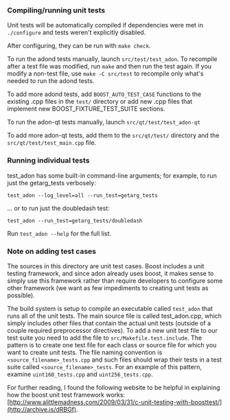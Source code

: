 ### Compiling/running unit tests

Unit tests will be automatically compiled if dependencies were met in `./configure`
and tests weren't explicitly disabled.

After configuring, they can be run with `make check`.

To run the adond tests manually, launch `src/test/test_adon`. To recompile
after a test file was modified, run `make` and then run the test again. If you
modify a non-test file, use `make -C src/test` to recompile only what's needed
to run the adond tests.

To add more adond tests, add `BOOST_AUTO_TEST_CASE` functions to the existing
.cpp files in the `test/` directory or add new .cpp files that
implement new BOOST_FIXTURE_TEST_SUITE sections.

To run the adon-qt tests manually, launch `src/qt/test/test_adon-qt`

To add more adon-qt tests, add them to the `src/qt/test/` directory and
the `src/qt/test/test_main.cpp` file.

### Running individual tests

test_adon has some built-in command-line arguments; for
example, to run just the getarg_tests verbosely:

    test_adon --log_level=all --run_test=getarg_tests

... or to run just the doubledash test:

    test_adon --run_test=getarg_tests/doubledash

Run `test_adon --help` for the full list.

### Note on adding test cases

The sources in this directory are unit test cases.  Boost includes a
unit testing framework, and since adon already uses boost, it makes
sense to simply use this framework rather than require developers to
configure some other framework (we want as few impediments to creating
unit tests as possible).

The build system is setup to compile an executable called `test_adon`
that runs all of the unit tests.  The main source file is called
test_adon.cpp, which simply includes other files that contain the
actual unit tests (outside of a couple required preprocessor
directives). To add a new unit test file to our test suite you need
to add the file to `src/Makefile.test.include`. The pattern is to
create one test file for each class or source file for which you want
to create unit tests.  The file naming convention is
`<source_filename>_tests.cpp` and such files should wrap their tests
in a test suite called `<source_filename>_tests`.  For an example of
this pattern, examine `uint160_tests.cpp` and `uint256_tests.cpp`.

For further reading, I found the following website to be helpful in
explaining how the boost unit test framework works:
[http://www.alittlemadness.com/2009/03/31/c-unit-testing-with-boosttest/](http://archive.is/dRBGf).
